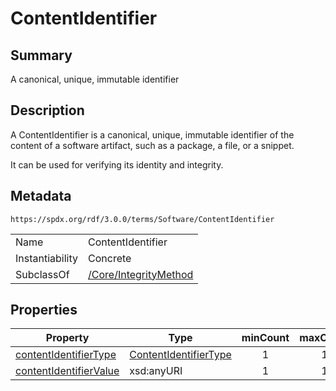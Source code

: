 <!-- Automatically generated by spec-parser v2.1.0 on 2024-06-17T10:36:57.838737+00:00 -->
<!-- SPDX-License-Identifier: Community-Spec-1.0 -->

# ContentIdentifier

## Summary

A canonical, unique, immutable identifier


## Description

A ContentIdentifier is a canonical, unique, immutable identifier of the content
of a software artifact, such as a package, a file, or a snippet.

It can be used for verifying its identity and integrity.


## Metadata

`https://spdx.org/rdf/3.0.0/terms/Software/ContentIdentifier`


| | |
|---|---|
| Name | ContentIdentifier |
| Instantiability | Concrete |
| SubclassOf | [/Core/IntegrityMethod](../../Core/Classes/IntegrityMethod.md) |




## Properties

| Property | Type | minCount | maxCount |
|---|---|:---:|:---:|
| [contentIdentifierType](../Properties/contentIdentifierType.md) | [ContentIdentifierType](../Vocabularies/ContentIdentifierType.md) | 1 | 1 |
| [contentIdentifierValue](../Properties/contentIdentifierValue.md) | xsd:anyURI | 1 | 1 |


